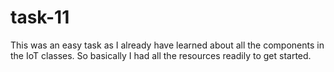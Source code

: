 # task-11

This was an easy task as I already have learned about all the components in the IoT classes. So basically I had all the resources readily to get started. 